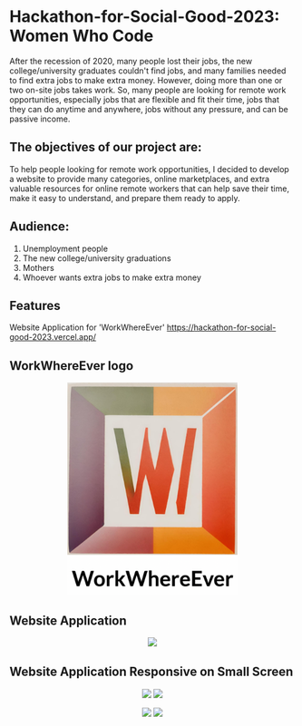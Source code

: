 # Hackathon-for-Social-Good-2023: Women Who Code

  After the recession of 2020, many people lost their jobs, the new college/university graduates couldn't find jobs, and many families needed to find extra jobs to make extra money. However, doing more than one or two on-site jobs takes work. So, many people are looking for remote work opportunities, especially jobs that are flexible and fit their time, jobs that they can do anytime and anywhere, jobs without any pressure, and can be passive income.

## The objectives of our project are:

  To help people looking for remote work opportunities, I decided to develop a website to provide﻿ many categories, online marketplaces, and extra valuable resources for online remote workers that can help save their time, make it easy to understand, and prepare them ready to apply.

## Audience:
1. Unemployment people
2. The new college/university graduations
3. Mothers
4. Whoever wants extra jobs to make extra money

## Features

Website Application for 'WorkWhereEver'
https://hackathon-for-social-good-2023.vercel.app/

## WorkWhereEver logo

<p align="center"><img width="300" src="https://raw.githubusercontent.com/A-Kannika/Hackathon-for-Social-Good-2023/master/images/cover/logos.png"></p>

## Website Application

<p align="center"><kbd><img width="1200" src="https://github.com/A-Kannika/Hackathon-for-Social-Good-2023/assets/49578771/54c0f2b1-4511-461a-9c2e-cb9124cebc8b"></kbd></p>

## Website Application Responsive on Small Screen

<p align="center"><kbd><img width="350" src="https://github.com/A-Kannika/Hackathon-for-Social-Good-2023/assets/49578771/23730458-632e-43dc-8e03-e8781e0b4577"></kbd>              
  <kbd><img width="350" src="https://github.com/A-Kannika/Hackathon-for-Social-Good-2023/assets/49578771/6fb552f0-154d-4c82-9633-0b14af429a8a"></kbd></p>

<p align="center"><kbd><img width="350" src="https://github.com/A-Kannika/Hackathon-for-Social-Good-2023/assets/49578771/242edb1c-35bd-46c9-bdb2-b404a0ae6505"></kbd>              
  <kbd><img width="350" src="https://github.com/A-Kannika/Hackathon-for-Social-Good-2023/assets/49578771/2e0f1132-c63d-4d31-91ba-9a1054586c43"></kbd></p>




